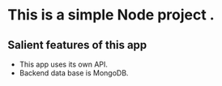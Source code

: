 # This is a simple Node project .
## Salient features of this app
* This app uses its own API.
* Backend data base is MongoDB.

